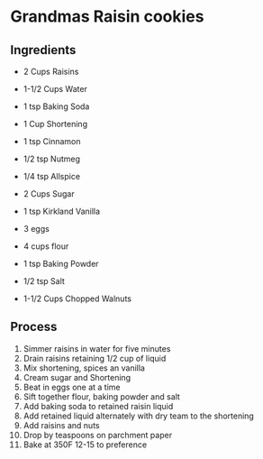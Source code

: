 # Grandmas Raisin cookies

## Ingredients
* 2 Cups Raisins
* 1-1/2 Cups Water
* 1 tsp Baking Soda

* 1 Cup Shortening
* 1 tsp Cinnamon
* 1/2 tsp Nutmeg
* 1/4 tsp Allspice
* 2 Cups Sugar
* 1 tsp Kirkland Vanilla
* 3 eggs

* 4 cups flour
* 1 tsp Baking Powder
* 1/2 tsp Salt

* 1-1/2 Cups Chopped Walnuts

## Process
1. Simmer raisins in water for five minutes
1. Drain raisins retaining 1/2 cup of liquid
1. Mix shortening, spices an vanilla
1. Cream sugar and Shortening
1. Beat in eggs one at a time
1. Sift together flour, baking powder and salt
1. Add baking soda to retained raisin liquid
1. Add retained liquid alternately with dry team to the shortening
1. Add raisins and nuts
1. Drop by teaspoons on parchment paper
1. Bake at 350F 12-15 to preference
